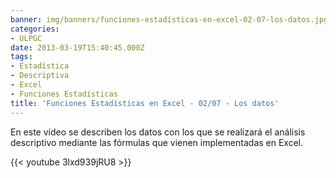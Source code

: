 ```yaml
---
banner: img/banners/funciones-estadísticas-en-excel-02-07-los-datos.jpg
categories:
- ULPGC
date: 2013-03-19T15:40:45.000Z
tags:
- Estadística
- Descriptiva
- Excel
- Funciones Estadísticas
title: 'Funciones Estadísticas en Excel - 02/07 - Los datos'
---
```


En este vídeo se describen los datos con los que se realizará el análisis descriptivo mediante las fórmulas que vienen implementadas en Excel.

{{< youtube 3lxd939jRU8 >}}
